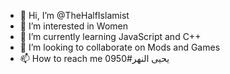 - 👋 Hi, I’m @TheHalfIslamist
- 👀 I’m interested in Women
- 🌱 I’m currently learning JavaScript and C++
- 💞️ I’m looking to collaborate on Mods and Games
- 📫 How to reach me يحيى النهر#0950
